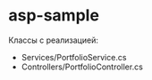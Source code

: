 # asp-sample

Классы с реализацией:
* Services/PortfolioService.cs
* Controllers/PortfolioController.cs
